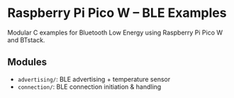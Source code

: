 # Raspberry Pi Pico W – BLE Examples

Modular C examples for Bluetooth Low Energy using Raspberry Pi Pico W and BTstack.

## Modules

- `advertising/`: BLE advertising + temperature sensor
- `connection/`: BLE connection initiation & handling
